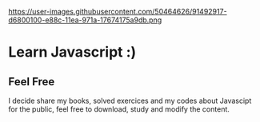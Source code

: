 https://user-images.githubusercontent.com/50464626/91492917-d6800100-e88c-11ea-971a-17674175a9db.png

<h1 text align: center> Learn Javascript :)</h1>
<h2> Feel Free </h2>
  <p> I decide share my books, solved exercices and my codes about Javascipt for the public, feel free to download, study and modify the content. </p>
